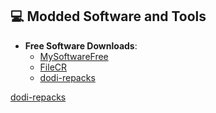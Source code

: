 ## 💻 **Modded Software and Tools**  
- **Free Software Downloads**:  
  - [MySoftwareFree](https://mysoftwarefree.com/)  
  - [FileCR](https://filecr.com/en/?id=96796361088)
  -   [dodi-repacks](dodi-repacks.site)

[dodi-repacks](dodi-repacks.site)
